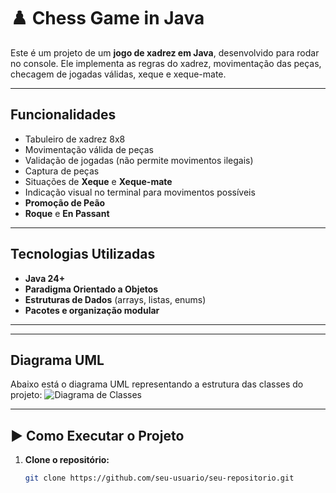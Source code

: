 # ♟️ Chess Game in Java

Este é um projeto de um **jogo de xadrez em Java**, desenvolvido para rodar no console. Ele implementa as regras do xadrez, movimentação das peças, checagem de jogadas válidas, xeque e xeque-mate.

---

## Funcionalidades

- Tabuleiro de xadrez 8x8
- Movimentação válida de peças
- Validação de jogadas (não permite movimentos ilegais)
- Captura de peças
- Situações de **Xeque** e **Xeque-mate**
- Indicação visual no terminal para movimentos possíveis
- **Promoção de Peão**
- **Roque** e **En Passant**

---

##  Tecnologias Utilizadas

- **Java 24+**
- **Paradigma Orientado a Objetos**
- **Estruturas de Dados** (arrays, listas, enums)
- **Pacotes e organização modular**

---


---

##  Diagrama UML

Abaixo está o diagrama UML representando a estrutura das classes do projeto: ![Diagrama de Classes](images/chess-system-design.png)

---

## ▶️ Como Executar o Projeto

1. **Clone o repositório:**
   ```bash
   git clone https://github.com/seu-usuario/seu-repositorio.git







